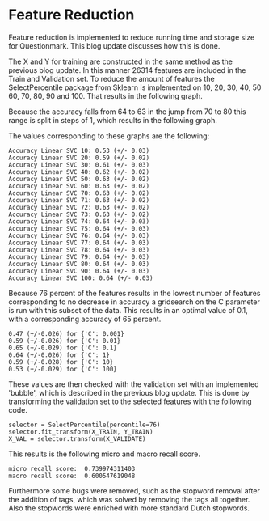 # Feature Reduction

Feature reduction is implemented to reduce running time and storage size for Questionmark. This blog update discusses how this is done.

The X and Y for training are constructed in the same method as the previous blog update. In this manner 26314 features are included in the Train and Validation set. To reduce the amount of features the SelectPercentile package from Sklearn is implemented on 10, 20, 30, 40, 50 60, 70, 80, 90 and 100. That results in the following graph. 

Because the accuracy falls from 64 to 63 in the jump from 70 to 80 this range is split in steps of 1, which results in the following graph. 

The values corresponding to these graphs are the following:

```
Accuracy Linear SVC 10: 0.53 (+/- 0.03)
Accuracy Linear SVC 20: 0.59 (+/- 0.02)
Accuracy Linear SVC 30: 0.61 (+/- 0.03)
Accuracy Linear SVC 40: 0.62 (+/- 0.02)
Accuracy Linear SVC 50: 0.63 (+/- 0.02)
Accuracy Linear SVC 60: 0.63 (+/- 0.02)
Accuracy Linear SVC 70: 0.63 (+/- 0.02)
Accuracy Linear SVC 71: 0.63 (+/- 0.02)
Accuracy Linear SVC 72: 0.63 (+/- 0.02)
Accuracy Linear SVC 73: 0.63 (+/- 0.02)
Accuracy Linear SVC 74: 0.64 (+/- 0.03)
Accuracy Linear SVC 75: 0.64 (+/- 0.03)
Accuracy Linear SVC 76: 0.64 (+/- 0.03)
Accuracy Linear SVC 77: 0.64 (+/- 0.03)
Accuracy Linear SVC 78: 0.64 (+/- 0.03)
Accuracy Linear SVC 79: 0.64 (+/- 0.03)
Accuracy Linear SVC 80: 0.64 (+/- 0.03)
Accuracy Linear SVC 90: 0.64 (+/- 0.03)
Accuracy Linear SVC 100: 0.64 (+/- 0.03)
```

Because 76 percent of the features results in the lowest number of features corresponding to no decrease in accuracy a gridsearch on the C parameter is run with this subset of the data. This results in an optimal value of 0.1, with a corresponding accuracy of 65 percent.  

```
0.47 (+/-0.026) for {'C': 0.001}
0.59 (+/-0.026) for {'C': 0.01}
0.65 (+/-0.029) for {'C': 0.1}
0.64 (+/-0.026) for {'C': 1}
0.59 (+/-0.028) for {'C': 10}
0.53 (+/-0.029) for {'C': 100}
```

These values are then checked with the validation set with an implemented 'bubble', which is described in the previous blog update. This is done by transforming the validation set to the selected features with the following code. 

```
selector = SelectPercentile(percentile=76)
selector.fit_transform(X_TRAIN, Y_TRAIN)
X_VAL = selector.transform(X_VALIDATE)
```

This results is the following micro and macro recall score. 

```
micro recall score:  0.739974311403
macro recall score:  0.600547619048
```

Furthermore some bugs were removed, such as the stopword removal after the addition of tags, which was solved by removing the tags all together. Also the stopwords were enriched with more standard Dutch stopwords. 

